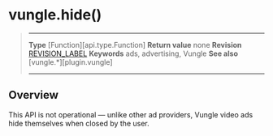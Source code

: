 # vungle.hide()

> --------------------- ------------------------------------------------------------------------------------------
> __Type__              [Function][api.type.Function]
> __Return value__      none
> __Revision__          [REVISION_LABEL](REVISION_URL)
> __Keywords__          ads, advertising, Vungle
> __See also__          [vungle.*][plugin.vungle]
> --------------------- ------------------------------------------------------------------------------------------


## Overview

This API is not operational &mdash; unlike other ad providers, Vungle video ads hide themselves when closed by the user.
